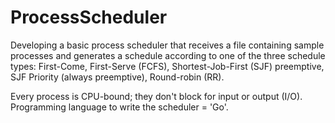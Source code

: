 # ProcessScheduler
Developing a basic process scheduler that receives a file containing sample processes and generates a schedule according to one of the three schedule types:
First-Come, First-Serve (FCFS), 
Shortest-Job-First (SJF) preemptive,
SJF Priority (always preemptive),
Round-robin (RR). 

Every process is CPU-bound; they don't block for input or output (I/O). 
Programming language to write the scheduler = 'Go'.
